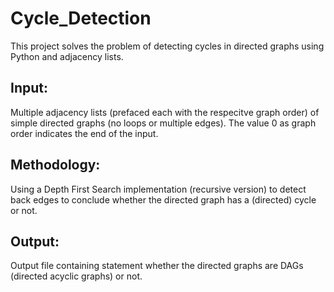 # Cycle_Detection
This project solves the problem of detecting cycles in directed graphs using Python and adjacency lists.

## Input:
Multiple adjacency lists (prefaced each with the respecitve graph order) of simple directed graphs (no loops or multiple edges). The value 0 as graph order indicates the end of the input.

## Methodology:
Using a Depth First Search implementation (recursive version) to detect back edges to conclude whether the directed graph has a (directed) cycle or not.

## Output:
Output file containing statement whether the directed graphs are DAGs (directed acyclic graphs) or not.
